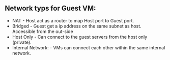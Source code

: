 ## Network typs for Guest VM:
  - NAT - Host act as a router to map Host port to Guest port.
  - Bridged - Guest get a ip address on the same subnet as host. Accessible from the out-side 
  - Host Only - Can connect to the guest servers from the host only (private).
  - Internal Network: - VMs can connect each other within the same internal network.
